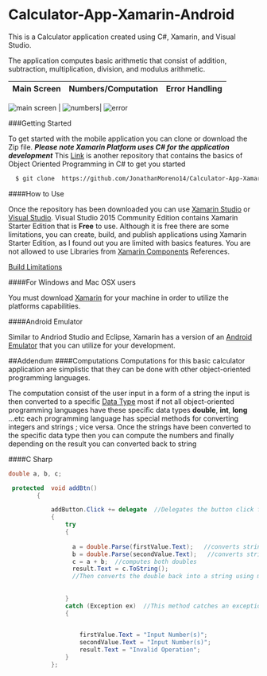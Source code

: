 # Calculator-App-Xamarin-Android

This is a Calculator application created using C#, Xamarin, and Visual Studio. 

The application computes basic arithmetic that consist of addition, subtraction, multiplication, division, and modulus arithmetic. 


Main Screen | Numbers/Computation |  Error Handling
------------ | -------------  | -------------

![main screen](https://cloud.githubusercontent.com/assets/11635523/11376786/310722ba-92a8-11e5-8bec-612be01cc24d.png) | ![numbers](https://cloud.githubusercontent.com/assets/11635523/11376820/4e4765e2-92a8-11e5-8d8e-1ccb1d73ef05.png)| 
![error](https://cloud.githubusercontent.com/assets/11635523/11376914/ee17585c-92a8-11e5-90d9-233037b14841.png)


###Getting Started

To get started with the mobile application you can clone or download the Zip file. ***Please note Xamarin Platform uses C# for the application development*** This [Link](https://github.com/JonathanMoreno14/Programming-Languages-Concepts/blob/master/C_Sharp/c_sharp.md) is another repository that contains the basics of Object Oriented Programming in C# to get you started


```sh
  $ git clone  https://github.com/JonathanMoreno14/Calculator-App-Xamarin-Android.git

```

####How to Use

Once the repository has been downloaded you can use [Xamarin Studio](https://xamarin.com/studio) or [Visual Studio](https://www.visualstudio.com/en-us/products/visual-studio-community-vs.aspx). Visual Studio 2015 Community Edition contains Xamarin Starter Edition that is **Free** to use. Although it is free there are some limitations, you can create, build, and publish applications using Xamarin Starter Edition, as I found out you are limited with basics features. You are not allowed to use Libraries from [Xamarin Components](https://components.xamarin.com/) References. 

[Build Limitations](https://forums.xamarin.com/discussion/2912/xamarin-starter-edition-build-limits)


####For Windows and Mac OSX users

You must download [Xamarin](https://xamarin.com/download) for your machine in order to utilize the platforms capabilities. 

####Android Emulator

Similar to Andriod Studio and Eclipse, Xamarin has a version of an [Android Emulator](https://xamarin.com/android-player) that you can utilize for your development. 




##Addendum
####Computations
Computations for this basic calculator application are simplistic that they can be done with other object-oriented programming languages.

The computation consist of the user input in a form of a string the input is then converted to a specific [Data Type](http://searchsoa.techtarget.com/definition/data-type) most if not all object-oriented programming languages have these specific data types **double**, **int**, **long** ...etc each programming language has special methods for converting integers and strings ; vice versa. Once the strings have been converted to the specific data type then you can compute the numbers and finally depending on the result you can converted back to string 


####C Sharp 
```c#
double a, b, c;

 protected  void addBtn()
        {    

            addButton.Click += delegate  //Delegates the button click for the addButton
            {
                try
                {
                  
                  a = double.Parse(firstValue.Text);   //converts string from edittext firstValue into double
                  b = double.Parse(secondValue.Text);   //converts string from edittext secondValue into double
                  c = a + b;  //computes both doubles 
                  result.Text = c.ToString();  
                  //Then converts the double back into a string using method ToString(); it is displayed in the results edittext
                   
                  
                }
                catch (Exception ex)  //This method catches an exception and the error results are displayed in the edittext
                {
                    

                    firstValue.Text = "Input Number(s)";
                    secondValue.Text = "Input Number(s)";
                    result.Text = "Invalid Operation";
                }
            };


```

